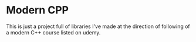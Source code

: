 # Modern CPP

This is just a project full of libraries I've made at the direction of following of a modern C++ course listed
on udemy.